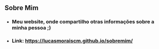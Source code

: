 ## Sobre Mim

- ### Meu website, onde compartilho otras informações sobre a minha pessoa ;)

- ### Link: https://lucasmoraiscm.github.io/sobremim/
